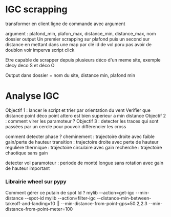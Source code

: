 
# IGC scrapping

transformer en client ligne de commande avec argument

argument : plafond_min, plafon_max, distance_min, distance_max, nom dossier output
Un premier scrapping sur plafond puis un second sur distance en mettant dans une map par clé id de vol poru pas avoir de doublon
voir imperva script click 

Etre capable de scrapper depuis plusieurs déco d'un meme site, exemple clecy deco S et déco O

Output dans dossier = nom du site, distance min, plafond min

# Analyse IGC 

Objectif 1 : lancer le script et trier par orientation du vent
Verifier que distance point déco point attero est bien superieur a min distance
Objectif 2 : comment virer les paramoteur ?
Objectif 3 : detecter les traces qui sont passées par un cercle pour pouvoir différencier les cross

comment detecter phase ? 
cheminement : trajectoire droite avec faible gain/perte de hauteur
transition : trajectoire droite avec perte de hauteur regulière
thermique : trajectoire circulaire avec gain
recherche : trajectoire chaotique sans gain

detecter vol paramoteur : periode de monté longue sans rotation avec gain de hauteur important


### Librairie wheel sur pypy
Comment gérer ce putain de spot Id ?
mylib --action=get-igc --min-distance --spot-id
mylib --action=filter-igc --distance-min-between-takeoff-and-landing=10 || --min-distance-from-point-gps=50.2,2.3 --min-distance-from-point-meter=100
